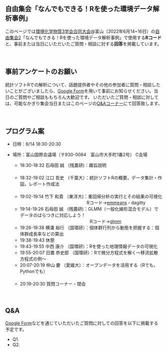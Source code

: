 ## 自由集会「なんでもできる！Rを使った環境データ解析事例」
このページでは[環境化学物質3学会合同大会](https://j-ec.smartcore.jp/M022/forum/touron30)@富山（2022年6月14~16日）の[自由集会2](https://j-ec.smartcore.jp/M022/forum/touron30/free_meeting)「なんでもできる！Rを使った環境データ解析事例」で使用する<b>Rコード</b>と、事前または当日にいただいたご質問・相談に対する<b>回答</b>を掲載しています。    
    
  
    
　　 
## 事前アンケートのお願い  
統計ソフトRでの解析について、話題提供者やその他の参加者に質問・相談したいことがございましたら、[Google Form](https://forms.gle/Q6BqWRmMc9A5u2hz5)を用いて事前にお知らせください。当日のご質問やご相談ももちろん大歓迎です。 いただいたご質問・相談に対しては、可能なかぎり集会当日またはこのページの[Q&Aコーナー](#qa)にて回答致します。
    
  
  

　　
## プログラム案
- 日時：6/14 18:30-20:30  
- 場所：富山国際会議場（〒930-0084　富山市大手町1番2号） C会場  
  
  * 18:30-18:32   石母田 誠 （残農研)：趣旨説明  
  　　
  * 18:32-19:02   江口 哲史 （千葉大）：統計ソフトRの概要，データ集計・作図，レポート作成法  
  　　
  * 19:02-19:14   竹下 和貴 （東洋大)：重回帰分析の実行とその結果の可視化  
     　　　　　　　　　　　　　　　    Rコード→[emmeans](https://github.com/KyoHiki/Rmeeting2022/blob/main/emmeans.md)・dagitty  
  * 19:14-19:26   石母田 誠 （残農研)：GLMM（一般化線形混合モデル）でデータのばらつきに対応しよう！  
       　　　　　　　　　　　　　　　　Rコード→[glmm](https://github.com/KyoHiki/Rmeeting2022/blob/main/GLMM-source_code_ishimota.md)     
  * 19:26-19:38   横溝 裕行 （国環研）：個体群行列から動態を把握する：個体群成長率などの算出  
  * 19:38-19:43   休憩  
  * 19:43-19:55   中西 康介 （国環研）：Rを使った地理情報データの可視化
  * 19:55-20:07   日置 恭史郎 （国環研）：Rで微分方程式を解く～移流拡散方程式の例～  
  * 20:07-20:19   仲山 慶 （愛媛大）：オープンデータを活用する（Rでも，Pythonでも）  
  　　
  * 20:19-20:30   質問コーナー・閉会  
    
  
  

　　
## Q&A  
[Google Form](https://forms.gle/Q6BqWRmMc9A5u2hz5)などを通じていただいたご質問に対しての回答を以下に掲載する予定です。
- Q1.   
- Q2.  
